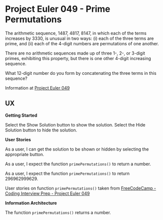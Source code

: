 # Project Euler 049 - Prime Permutations

The arithmetic sequence, 1487, 4817, 8147, in which each of the terms increases by 3330, is unusual in two ways: (i) each of the three terms are prime, and (ii) each of the 4-digit numbers are permutations of one another.

There are no arithmetic sequences made up of three 1-, 2-, or 3-digit primes, exhibiting this property, but there is one other 4-digit increasing sequence.

What 12-digit number do you form by concatenating the three terms in this sequence?

Information at [Project Euler 049](https://projecteuler.net/problem=49)

## UX

**Getting Started**

Select the Show Solution button to show the solution.  Select the Hide Solution button to hide the solution.

**User Stories**

As a user, I can get the solution to be shown or hidden by selecting the appropriate button.

As a user, I expect the function `primePermutations()` to return a number.

As a user, I expect the function `primePermutations()` to return 296962999629.

User stories on function `primePermutations()` taken from [FreeCodeCamp - Coding Interview Prep - Project Euler 049](https://www.freecodecamp.org/learn/coding-interview-prep/project-euler/problem-49-prime-permutations)

**Information Architecture**

The function `primePermutations()` returns a number.

